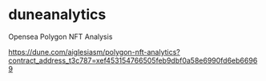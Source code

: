 # duneanalytics
Opensea Polygon NFT Analysis

https://dune.com/aiglesiasm/polygon-nft-analytics?contract_address_t3c787=xef453154766505feb9dbf0a58e6990fd6eb66969
